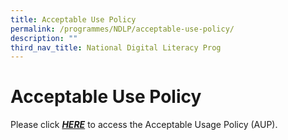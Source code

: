 ```yaml
---
title: Acceptable Use Policy
permalink: /programmes/NDLP/acceptable-use-policy/
description: ""
third_nav_title: National Digital Literacy Prog
---
```


# **Acceptable Use Policy**

  
Please click [_**HERE**_](/files/SFSS%20-%20Acceptable%20Use%20Policy%20AUP%202021.pdf) to access the Acceptable Usage Policy (AUP).